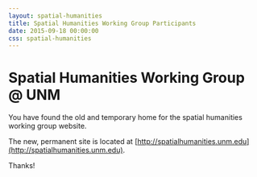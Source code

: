 ```yaml
---
layout: spatial-humanities
title: Spatial Humanities Working Group Participants
date: 2015-09-18 00:00:00
css: spatial-humanities
---
```


# Spatial Humanities Working Group @ UNM

You have found the old and temporary home for the spatial humanities working group website. 

The new, permanent site is located at [http://spatialhumanities.unm.edu](http://spatialhumanities.unm.edu).

Thanks!
